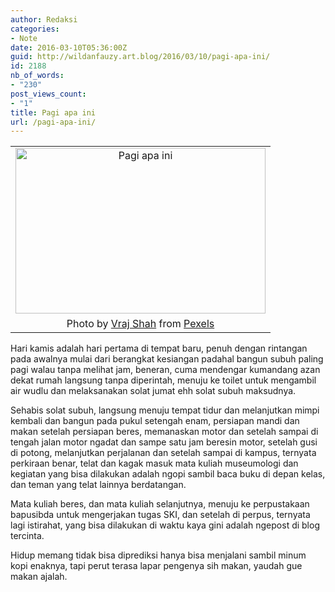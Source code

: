 ```yaml
---
author: Redaksi
categories:
- Note
date: 2016-03-10T05:36:00Z
guid: http://wildanfauzy.art.blog/2016/03/10/pagi-apa-ini/
id: 2188
nb_of_words:
- "230"
post_views_count:
- "1"
title: Pagi apa ini
url: /pagi-apa-ini/
---
```


<table align="center" cellpadding="0" cellspacing="0" style="margin-left:auto;margin-right:auto;text-align:center;">
  <tr>
    <td style="text-align:center;">
      <a href="https://wildanfauzyart.files.wordpress.com/2020/04/8e88d-beautiful-flowers-blur-blurred-background-633814.jpg" style="margin-left:auto;margin-right:auto;"><img loading="lazy" alt="Pagi apa ini" border="0" height="265" src="https://wildanfauzyart.files.wordpress.com/2020/04/8e88d-beautiful-flowers-blur-blurred-background-633814.jpg?w=300&#038;h=199&#038;resize=400%2C265" title="Pagi apa ini" width="400" data-recalc-dims="1" /></a>
    </td>
  </tr>
  
  <tr>
    <td style="text-align:center;">
      <div>
        <div>
          <div>
            Photo by <a href="https://www.pexels.com/@vraj-shah-115200?utm_content=attributionCopyText&utm_medium=referral&utm_source=pexels">Vraj Shah</a> from <a href="https://www.pexels.com/photo/flower-bloom-during-sunrise-633814/?utm_content=attributionCopyText&utm_medium=referral&utm_source=pexels">Pexels</a>
          </div>
        </div>
      </div>
    </td>
  </tr>
</table>

Hari kamis adalah hari pertama di tempat baru, penuh dengan rintangan pada awalnya mulai dari berangkat kesiangan padahal bangun subuh paling pagi walau tanpa melihat jam, beneran, cuma mendengar kumandang azan dekat rumah langsung tanpa diperintah, menuju ke toilet untuk mengambil air wudlu dan melaksanakan solat jumat ehh solat subuh maksudnya.

Sehabis solat subuh, langsung menuju tempat tidur dan melanjutkan mimpi kembali dan bangun pada pukul setengah enam, persiapan mandi dan makan setelah persiapan beres, memanaskan motor dan setelah sampai di tengah jalan motor ngadat dan sampe satu jam beresin motor, setelah gusi di potong, melanjutkan perjalanan dan setelah sampai di kampus, ternyata perkiraan benar, telat dan kagak masuk mata kuliah museumologi dan kegiatan yang bisa dilakukan adalah ngopi sambil baca buku di depan kelas, dan teman yang telat lainnya berdatangan.

Mata kuliah beres, dan mata kuliah selanjutnya, menuju ke perpustakaan bapusibda untuk mengerjakan tugas SKI, dan setelah di perpus, ternyata lagi istirahat, yang bisa dilakukan di waktu kaya gini adalah ngepost di blog tercinta.

Hidup memang tidak bisa diprediksi hanya bisa menjalani sambil minum kopi enaknya, tapi perut terasa lapar pengenya sih makan, yaudah gue makan ajalah.
